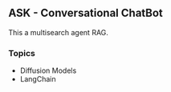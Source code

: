 ## ASK - Conversational ChatBot

This a multisearch agent RAG.

### Topics
- Diffusion Models
- LangChain
